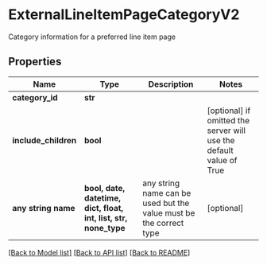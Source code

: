 # ExternalLineItemPageCategoryV2

Category information for a preferred line item page

## Properties
Name | Type | Description | Notes
------------ | ------------- | ------------- | -------------
**category_id** | **str** |  | 
**include_children** | **bool** |  | [optional]  if omitted the server will use the default value of True
**any string name** | **bool, date, datetime, dict, float, int, list, str, none_type** | any string name can be used but the value must be the correct type | [optional]

[[Back to Model list]](../README.md#documentation-for-models) [[Back to API list]](../README.md#documentation-for-api-endpoints) [[Back to README]](../README.md)



